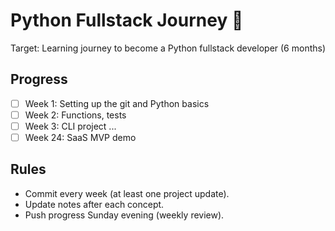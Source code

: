 # Python Fullstack Journey 🚀
Target: Learning journey to become a Python fullstack developer (6 months)


## Progress
- [ ] Week 1: Setting up the git and Python basics
- [ ] Week 2: Functions, tests
- [ ] Week 3: CLI project
...
- [ ] Week 24: SaaS MVP demo

## Rules
- Commit every week (at least one project update).
- Update notes after each concept.
- Push progress Sunday evening (weekly review).
